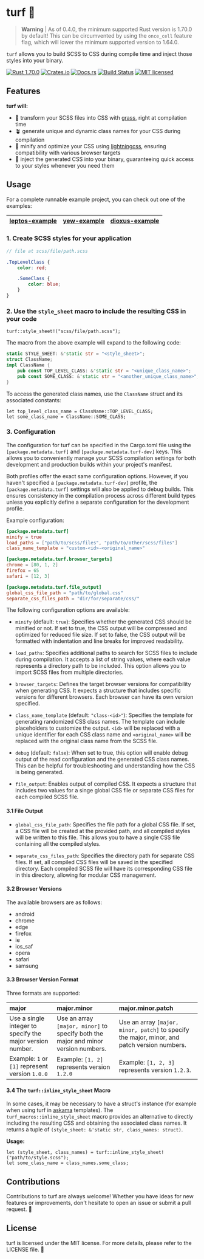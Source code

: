 # turf 🌱

> **Warning** | As of 0.4.0, the minimum supported Rust version is 1.70.0 by default! This can be circumvented by using the `once_cell` feature flag, which will lower the minimum supported version to 1.64.0.

`turf` allows you to build SCSS to CSS during compile time and inject those styles into your binary.

[![Rust 1.70.0][rust-version-badge]][rust-version-url]
[![Crates.io][crates-badge]][crates-url]
[![Docs.rs][docs-badge]][docs-url]
[![Build Status][actions-badge]][actions-url]
[![MIT licensed][lic-badge]][lic-url]

[rust-version-badge]: https://img.shields.io/badge/Rust-1.70.0-orange?logo=rust
[rust-version-url]: https://blog.rust-lang.org/2023/06/01/Rust-1.70.0.html
[crates-badge]: https://img.shields.io/crates/v/turf.svg
[crates-url]: https://crates.io/crates/turf
[docs-badge]: https://img.shields.io/docsrs/turf/latest.svg?logo=docsdotrs&label=docs.rs
[docs-url]: https://docs.rs/turf
[actions-badge]: https://github.com/myFavShrimp/turf/actions/workflows/rust-ci.yml/badge.svg
[actions-url]: https://github.com/myFavShrimp/turf/actions/workflows/rust-ci.yml
[lic-url]: https://github.com/myFavShrimp/turf/blob/master/LICENSE
[lic-badge]: https://img.shields.io/badge/license-MIT-blue.svg

## Features

**turf will:**

- 🌿 transform your SCSS files into CSS with [grass](https://github.com/connorskees/grass/), right at compilation time
- 🪴 generate unique and dynamic class names for your CSS during compilation
- 🔬 minify and optimize your CSS using [lightningcss](https://github.com/parcel-bundler/lightningcss), ensuring compatibility with various browser targets
- 🎨 inject the generated CSS into your binary, guaranteeing quick access to your styles whenever you need them

## Usage

For a complete runnable example project, you can check out one of the examples:

| [leptos-example](https://github.com/myFavShrimp/turf/tree/main/examples/leptos-example) | [yew-example](https://github.com/myFavShrimp/turf/tree/main/examples/yew-example) | [dioxus-example](https://github.com/myFavShrimp/turf/tree/main/examples/dioxus-example) |
| --------------------------------------------------------------------------------------- | --------------------------------------------------------------------------------- | --------------------------------------------------------------------------------------- |

### 1. Create SCSS styles for your application

```scss
// file at scss/file/path.scss

.TopLevelClass {
    color: red;

    .SomeClass {
        color: blue;
    }
}
```

### 2. Use the `style_sheet` macro to include the resulting CSS in your code

```rust,ignore
turf::style_sheet!("scss/file/path.scss");
```

The macro from the above example will expand to the following code:

```rust
static STYLE_SHEET: &'static str = "<style_sheet>";
struct ClassName;
impl ClassName {
    pub const TOP_LEVEL_CLASS: &'static str = "<unique_class_name>";
    pub const SOME_CLASS: &'static str = "<another_unique_class_name>";
}
```

To access the generated class names, use the `ClassName` struct and its associated constants:

```rust,ignore
let top_level_class_name = ClassName::TOP_LEVEL_CLASS;
let some_class_name = ClassName::SOME_CLASS;
```

### 3. Configuration

The configuration for turf can be specified in the Cargo.toml file using the `[package.metadata.turf]` and `[package.metadata.turf-dev]` keys. This allows you to conveniently manage your SCSS compilation settings for both development and production builds within your project's manifest.

Both profiles offer the exact same configuration options. However, if you haven't specified a `[package.metadata.turf-dev]` profile, the `[package.metadata.turf]` settings will also be applied to debug builds. This ensures consistency in the compilation process across different build types unless you explicitly define a separate configuration for the development profile.

Example configuration:

```toml
[package.metadata.turf]
minify = true
load_paths = ["path/to/scss/files", "path/to/other/scss/files"]
class_name_template = "custom-<id>-<original_name>"

[package.metadata.turf.browser_targets]
chrome = [80, 1, 2]
firefox = 65
safari = [12, 3]

[package.metadata.turf.file_output]
global_css_file_path = "path/to/global.css"
separate_css_files_path = "dir/for/separate/css/"
```

The following configuration options are available:

- `minify` (default: `true`): Specifies whether the generated CSS should be minified or not. If set to true, the CSS output will be compressed and optimized for reduced file size. If set to false, the CSS output will be formatted with indentation and line breaks for improved readability.

- `load_paths`: Specifies additional paths to search for SCSS files to include during compilation. It accepts a list of string values, where each value represents a directory path to be included. This option allows you to import SCSS files from multiple directories.

- `browser_targets`: Defines the target browser versions for compatibility when generating CSS. It expects a structure that includes specific versions for different browsers. Each browser can have its own version specified.

- `class_name_template` (default: `"class-<id>"`): Specifies the template for generating randomized CSS class names. The template can include placeholders to customize the output. `<id>` will be replaced with a unique identifier for each CSS class name and `<original_name>` will be replaced with the original class name from the SCSS file.

- `debug` (default: `false`): When set to true, this option will enable debug output of the read configuration and the generated CSS class names. This can be helpful for troubleshooting and understanding how the CSS is being generated.

- `file_output`: Enables output of compiled CSS. It expects a structure that includes two values for a singe global CSS file or separate CSS files for each compiled SCSS file.

#### 3.1 File Output

- `global_css_file_path`: Specifies the file path for a global CSS file. If set, a CSS file will be created at the provided path, and all compiled styles will be written to this file. This allows you to have a single CSS file containing all the compiled styles.

- `separate_css_files_path`: Specifies the directory path for separate CSS files. If set, all compiled CSS files will be saved in the specified directory. Each compiled SCSS file will have its corresponding CSS file in this directory, allowing for modular CSS management.

#### 3.2 Browser Versions

The available browsers are as follows:

- android
- chrome
- edge
- firefox
- ie
- ios_saf
- opera
- safari
- samsung

#### 3.3 Browser Version Format

Three formats are supported:

| major | major.minor | major.minor.patch |
| :---- | :---------- | :---------------- |
| Use a single integer to specify the major version number. | Use an array `[major, minor]` to specify both the major and minor version numbers. | Use an array `[major, minor, patch]` to specify the major, minor, and patch version numbers. |
| Example: `1` or `[1]` represent version `1.0.0` | Example: `[1, 2]` represents version `1.2.0` | Example: `[1, 2, 3]` represents version `1.2.3`. |

#### 3.4 The `turf::inline_style_sheet` Macro

In some cases, it may be necessary to have a struct's instance (for example when using turf in [askama](https://github.com/djc/askama) templates).
The `turf_macros::inline_style_sheet` macro provides an alternative to directly including the resulting CSS and obtaining the associated class names. It returns a tuple of `(style_sheet: &'static str, class_names: struct)`.

**Usage:**

```rust,ignore
let (style_sheet, class_names) = turf::inline_style_sheet!("path/to/style.scss");
let some_class_name = class_names.some_class;
```

## Contributions

Contributions to turf are always welcome! Whether you have ideas for new features or improvements, don't hesitate to open an issue or submit a pull request. 🤝

## License

turf is licensed under the MIT license. For more details, please refer to the LICENSE file. 📄
